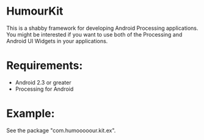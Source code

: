 HumourKit
=========

This is a shabby framework for developing Android Processing applications.
You might be interested if you want to use both of the Processing and Android UI Widgets in your applications.

Requirements:
=========
- Android 2.3 or greater
- Processing for Android

Example:
=========
See the package "com.humooooour.kit.ex".
